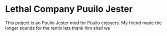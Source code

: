 # Lethal Company Puuilo Jester

This project is an Puuilo Jester mod for Puuilo enjoyers.
My friend made the longer sounds for the remix lets thank him shall we 
